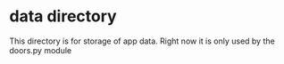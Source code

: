 # data directory

This directory is for storage of app data. Right now it is only used by the doors.py module 
